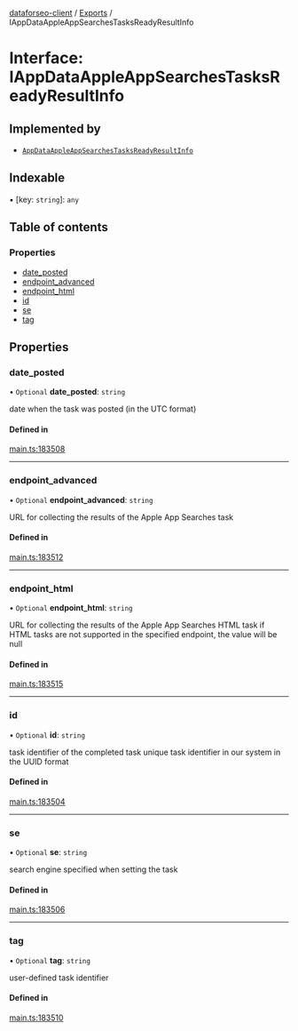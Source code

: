 [dataforseo-client](../README.md) / [Exports](../modules.md) / IAppDataAppleAppSearchesTasksReadyResultInfo

# Interface: IAppDataAppleAppSearchesTasksReadyResultInfo

## Implemented by

- [`AppDataAppleAppSearchesTasksReadyResultInfo`](../classes/AppDataAppleAppSearchesTasksReadyResultInfo.md)

## Indexable

▪ [key: `string`]: `any`

## Table of contents

### Properties

- [date\_posted](IAppDataAppleAppSearchesTasksReadyResultInfo.md#date_posted)
- [endpoint\_advanced](IAppDataAppleAppSearchesTasksReadyResultInfo.md#endpoint_advanced)
- [endpoint\_html](IAppDataAppleAppSearchesTasksReadyResultInfo.md#endpoint_html)
- [id](IAppDataAppleAppSearchesTasksReadyResultInfo.md#id)
- [se](IAppDataAppleAppSearchesTasksReadyResultInfo.md#se)
- [tag](IAppDataAppleAppSearchesTasksReadyResultInfo.md#tag)

## Properties

### date\_posted

• `Optional` **date\_posted**: `string`

date when the task was posted (in the UTC format)

#### Defined in

[main.ts:183508](https://github.com/dataforseo/TypeScriptClient/blob/7ca1aa4/main.ts#L183508)

___

### endpoint\_advanced

• `Optional` **endpoint\_advanced**: `string`

URL for collecting the results of the Apple App Searches task

#### Defined in

[main.ts:183512](https://github.com/dataforseo/TypeScriptClient/blob/7ca1aa4/main.ts#L183512)

___

### endpoint\_html

• `Optional` **endpoint\_html**: `string`

URL for collecting the results of the Apple App Searches HTML task
if HTML tasks are not supported in the specified endpoint, the value will be null

#### Defined in

[main.ts:183515](https://github.com/dataforseo/TypeScriptClient/blob/7ca1aa4/main.ts#L183515)

___

### id

• `Optional` **id**: `string`

task identifier of the completed task
unique task identifier in our system in the UUID format

#### Defined in

[main.ts:183504](https://github.com/dataforseo/TypeScriptClient/blob/7ca1aa4/main.ts#L183504)

___

### se

• `Optional` **se**: `string`

search engine specified when setting the task

#### Defined in

[main.ts:183506](https://github.com/dataforseo/TypeScriptClient/blob/7ca1aa4/main.ts#L183506)

___

### tag

• `Optional` **tag**: `string`

user-defined task identifier

#### Defined in

[main.ts:183510](https://github.com/dataforseo/TypeScriptClient/blob/7ca1aa4/main.ts#L183510)
